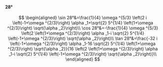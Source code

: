 #### 28°

$$
\begin{aligned}
\sin 28°&=\frac{1}{4} \omega ^{5/3} \left(2 i \left(-1+\omega ^{2/3}\right) \alpha _1+\sqrt{2} 5^{1/4} \left(1+\omega ^{2/3}\right) \sqrt{\alpha _2}\right)\\
\cos 28°&=-\frac{1}{4} \omega ^{5/3} \left(2 \left(1+\omega ^{2/3}\right) \alpha _1-i \sqrt{2} 5^{1/4} \left(-1+\omega ^{2/3}\right) \sqrt{\alpha _2}\right)\\
\tan 28°&=\frac{-32 i \left(-1+\omega ^{2/3}\right) \alpha _1-16 \sqrt{2} 5^{1/4} \left(1+\omega ^{2/3}\right) \sqrt{\alpha _2}}{16 \left(2 \left(1+\omega
^{2/3}\right) \alpha _1-i \sqrt{2} 5^{1/4} \left(-1+\omega ^{2/3}\right) \sqrt{\alpha _2}\right)}\\
\end{aligned}
$$

